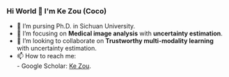 ### Hi World 👋 I'm Ke Zou (Coco)

- 🔭 I’m pursing Ph.D. in Sichuan University.
- 🌱 I’m focusing on __Medical image analysis__ with __uncertainty estimation__.
- 👯 I’m looking to collaborate on __Trustworthy multi-modality learning__ with uncertainty estimation.
- 📫 How to reach me:  
      - Google Scholar: [Ke Zou](https://scholar.google.com/citations?user=fRvi7zkAAAAJ&hl=zh-CN).
  
<!--
**Cocofeat/Cocofeat** is a ✨ _special_ ✨ repository because its `README.md` (this file) appears on your GitHub profile.
-->
